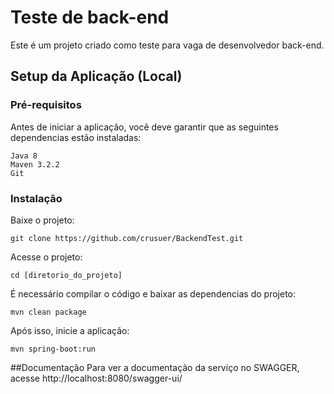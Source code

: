 # Teste de back-end
Este é um projeto criado como teste para vaga de desenvolvedor back-end.

## Setup da Aplicação (Local)
### Pré-requisitos
Antes de iniciar a aplicação, você deve garantir que as seguintes dependencias estão instaladas:

```
Java 8
Maven 3.2.2
Git
```

### Instalação
Baixe o projeto:
```
git clone https://github.com/crusuer/BackendTest.git
```
Acesse o projeto:
```
cd [diretorio_do_projeto]
```
É necessário compilar o código e baixar as dependencias do projeto:
```
mvn clean package
```
Após isso, inicie a aplicação:
```
mvn spring-boot:run
```

##Documentação
Para ver a documentação da serviço no SWAGGER, acesse http://localhost:8080/swagger-ui/
